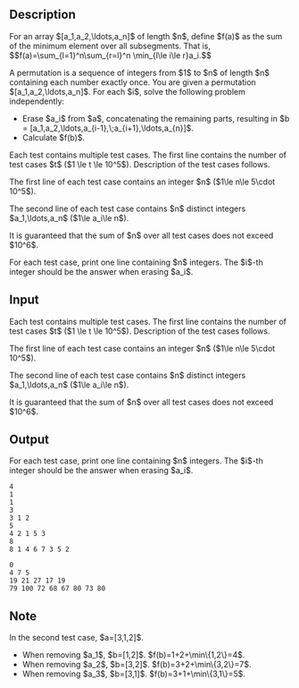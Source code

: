 ## Description

<div><p>For an array $[a_1,a_2,\ldots,a_n]$ of length $n$, define $f(a)$ as the sum of the minimum element over all subsegments. That is, $$f(a)=\sum_{l=1}^n\sum_{r=l}^n \min_{l\le i\le r}a_i.$$</p><p>A permutation is a sequence of integers from $1$ to $n$ of length $n$ containing each number exactly once. You are given a permutation $[a_1,a_2,\ldots,a_n]$. For each $i$, solve the following problem independently:</p><ul> <li> Erase $a_i$ from $a$, concatenating the remaining parts, resulting in $b = [a_1,a_2,\ldots,a_{i-1},\;a_{i+1},\ldots,a_{n}]$. </li><li> Calculate $f(b)$. </li></ul></div><div class="input-specification"><p>Each test contains multiple test cases. The first line contains the number of test cases $t$ ($1 \le t \le 10^5$). Description of the test cases follows.</p><p>The first line of each test case contains an integer $n$ ($1\le n\le 5\cdot 10^5$).</p><p>The second line of each test case contains $n$ distinct integers $a_1,\ldots,a_n$ ($1\le a_i\le n$).</p><p>It is guaranteed that the sum of $n$ over all test cases does not exceed $10^6$.</p></div><div class="output-specification"><p>For each test case, print one line containing $n$ integers. The $i$-th integer should be the answer when erasing $a_i$.</p></div>

## Input

<p>Each test contains multiple test cases. The first line contains the number of test cases $t$ ($1 \le t \le 10^5$). Description of the test cases follows.</p><p>The first line of each test case contains an integer $n$ ($1\le n\le 5\cdot 10^5$).</p><p>The second line of each test case contains $n$ distinct integers $a_1,\ldots,a_n$ ($1\le a_i\le n$).</p><p>It is guaranteed that the sum of $n$ over all test cases does not exceed $10^6$.</p>

## Output

<p>For each test case, print one line containing $n$ integers. The $i$-th integer should be the answer when erasing $a_i$.</p>





```input1|2,3,6,7
4
1
1
3
3 1 2
5
4 2 1 5 3
8
8 1 4 6 7 3 5 2
```




```output1
0 
4 7 5 
19 21 27 17 19 
79 100 72 68 67 80 73 80
```



## Note

<p>In the second test case, $a=[3,1,2]$.</p><ul> <li> When removing $a_1$, $b=[1,2]$. $f(b)=1+2+\min\{1,2\}=4$. </li><li> When removing $a_2$, $b=[3,2]$. $f(b)=3+2+\min\{3,2\}=7$. </li><li> When removing $a_3$, $b=[3,1]$. $f(b)=3+1+\min\{3,1\}=5$. </li></ul>
